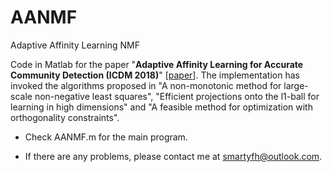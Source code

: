 # AANMF

Adaptive Affinity Learning NMF

Code in Matlab for the paper "**Adaptive Affinity Learning for Accurate Community Detection (ICDM 2018)**" [[paper](https://ieeexplore.ieee.org/abstract/document/8594997)]. The implementation has invoked the algorithms proposed in "A non-monotonic method for large-scale non-negative least squares", "Efficient projections onto the l1-ball for learning in high dimensions" and "A feasible method for optimization with orthogonality constraints".

+ Check AANMF.m for the main program.

+ If there are any problems, please contact me at smartyfh@outlook.com.
